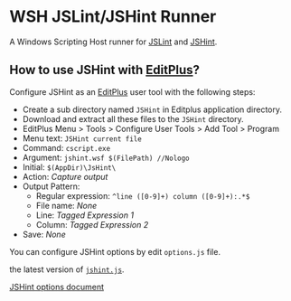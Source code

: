 WSH JSLint/JSHint Runner
=================

A Windows Scripting Host runner for [JSLint][1] and [JSHint][2].

How to use JSHint with [EditPlus][5]?
-----------------

Configure JSHint as an [EditPlus][5] user tool with the following steps:
* Create a sub directory named `JSHint` in Editplus application directory.
* Download and extract all these files to the `JSHint` directory.
* EditPlus Menu > Tools > Configure User Tools > Add Tool > Program
* Menu text: `JSHint current file`
* Command: `cscript.exe`
* Argument: `jshint.wsf $(FilePath) //Nologo`
* Initial: `$(AppDir)\JsHint\`
* Action: _Capture output_
* Output Pattern:
    * Regular expression: `^line ([0-9]+) column ([0-9]+):.*$`
    * File name: _None_
    * Line: _Tagged Expression 1_
    * Column: _Tagged Expression 2_
* Save: _None_

You can configure JSHint options by edit `options.js` file. 


the latest version of [`jshint.js`][4].

[JSHint options document][7]

[1]: http://www.jslint.com
[2]: http://jshint.com
[3]: https://raw.github.com/douglascrockford/JSLint/master/jslint.js
[4]: https://raw.github.com/jshint/jshint/master/jshint.js
[5]: http://www.editplus.com
[6]: http://www.jslint.com/lint.html#options
[7]: http://www.jshint.com/docs/
[8]: https://github.com/douglascrockford/JSON-js/raw/master/json_parse_state.js